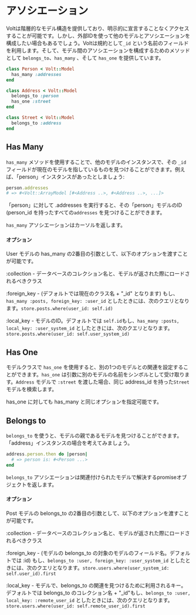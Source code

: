 # アソシエーション

Voltは階層的なモデル構造を提供しており、明示的に宣言することなくアクセスすることが可能です。しかし、外部IDを使って他のモデルとアソシエーションを構成したい場合もあるでしょう。Voltは規約として```_id``` という名前のフィールドを利用します。そして、モデル間のアソシエーションを構成するためのメソッドとして ```belongs_to```、```has_many``` 、そして ```has_one``` を提供しています。

```ruby
class Person < Volt::Model
  has_many :addresses
end

class Address < Volt::Model
  belongs_to :person
  has_one :street
end

class Street < Volt::Model
  belongs_to :address
end
```

## Has Many

```has_many``` メソッドを使用することで、他のモデルのインスタンスで、その ```_id``` フィールドが現在のモデルを指しているものを見つけることができます。例えば、「person」インスタンスがあったとしましょう:

```ruby
person.addresses
# => #<Volt::ArrayModel [#<Address ..>, #<Address ..>, ...]>
```

「person」に対して .addresses を実行すると、その「person」モデルのID (person_id を持ったすべての```addresses``` を見つけることができます。

```has_many``` アソシエーションはカーソルを返します。

#### オプション

User モデルの has_many の2番目の引数として、以下のオプションを渡すことが可能です。

:collection - データベースのコレクション名と、モデルが返された際にロードされるべきクラス

:foreign_key - (デフォルトでは現在のクラス名 + "_id" となります) もし、```has_many :posts, foreign_key: :user_id``` としたときには、次のクエリとなります。```store.posts.where(user_id: self.id)```

:local_key - モデルのID。デフォルトでは ```self.id```もし、```has_many :posts, local_key: :user_system_id``` としたときには、次のクエリとなります。```store.posts.where(user_id: self.user_system_id)```

## Has One

モデルクラスで ```has_one``` を使用すると、別の1つのモデルとの関連を設定することができます。```has_one``` は引数に別のモデルの名前をシンボルとして受け取ります。```Address``` モデルで ```:street``` を渡した場合、同じ address_id を持った```Street``` モデルを検索します。

has_one に対しても has_many と同じオプションを指定可能です。

## Belongs to

```belongs_to``` を使うと、モデルの親であるモデルを見つけることができます。「address」インスタンスの場合を考えてみましょう。

```ruby
address.person.then do |person|
  # => person is: #<Person ...>
end
```

```belongs_to``` アソシエーションは関連付けられたモデルで解決するpromiseオブジェクトを返します。

#### オプション

Post モデルの belongs_to の2番目の引数として、以下のオプションを渡すことが可能です。

:collection - データベースのコレクション名と、モデルが返された際にロードされるべきクラス

:foreign_key - (モデルの belongs_to の対象のモデルのフィールド名。デフォルトでは :id) もし、```belongs_to :user, foreign_key: :user_system_id``` としたときには、次のクエリとなります。```store.users.where(user_system_id: self.user_id).first```

:local_key - モデルで、belongs_to の関連を見つけるために利用されるキー。デフォルトでは belongs_to のコレクション名 + "_id"もし、```belongs_to :user, local_key: :remote_user_id``` としたときには、次のクエリとなります。```store.users.where(user_id: self.remote_user_id).first```
